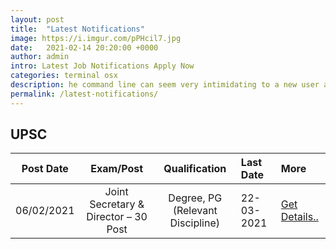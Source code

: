 ```yaml
---
layout: post
title:  "Latest Notifications"
image: https://i.imgur.com/pPHcil7.jpg
date:   2021-02-14 20:20:00 +0000
author: admin
intro: Latest Job Notifications Apply Now
categories: terminal osx
description: he command line can seem very intimidating to a new user and some developers will keep it at and arms distance because it conjures up images of movies such as the Matrix
permalink: /latest-notifications/
---
```




## UPSC


| Post Date | Exam/Post                  | Qualification   | Last Date |More |
| --------- |:---------------------------:|:------------------:|:----------|:----|
| 06/02/2021| Joint Secretary & Director – 30 Post | Degree, PG (Relevant Discipline)|22-03-2021|[Get Details..](https://www.upsc.gov.in/sites/default/files/Advt-No-51-2021-Engl.pdf)





